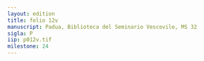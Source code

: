 ```yaml
---
layout: edition
title: folio 12v
manuscript: Padua, Biblioteca del Seminario Vescovile, MS 32
sigla: P
iip: p012v.tif
milestone: 24
---
```



